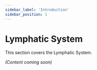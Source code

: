 ```yaml
---
sidebar_label: 'Introduction'
sidebar_position: 1
---
```


# Lymphatic System

This section covers the Lymphatic System.

*(Content coming soon)*
